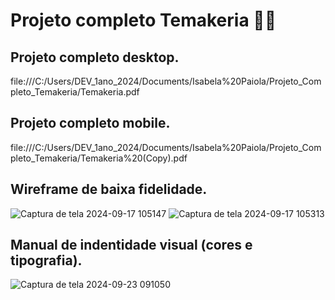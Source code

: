 # Projeto completo Temakeria 🍱🥢

## Projeto completo desktop.
file:///C:/Users/DEV_1ano_2024/Documents/Isabela%20Paiola/Projeto_Completo_Temakeria/Temakeria.pdf

## Projeto completo mobile.
file:///C:/Users/DEV_1ano_2024/Documents/Isabela%20Paiola/Projeto_Completo_Temakeria/Temakeria%20(Copy).pdf

## Wireframe de baixa fidelidade.
![Captura de tela 2024-09-17 105147](https://github.com/user-attachments/assets/c0ab71e0-0ac4-4d86-8849-12a3989b14f4)
![Captura de tela 2024-09-17 105313](https://github.com/user-attachments/assets/eff20509-205c-405a-a6a5-d3cf3042d121)

## Manual de indentidade visual (cores e tipografia).
![Captura de tela 2024-09-23 091050](https://github.com/user-attachments/assets/f0d6a9b9-2f1c-4194-ada3-e77b97844722)



